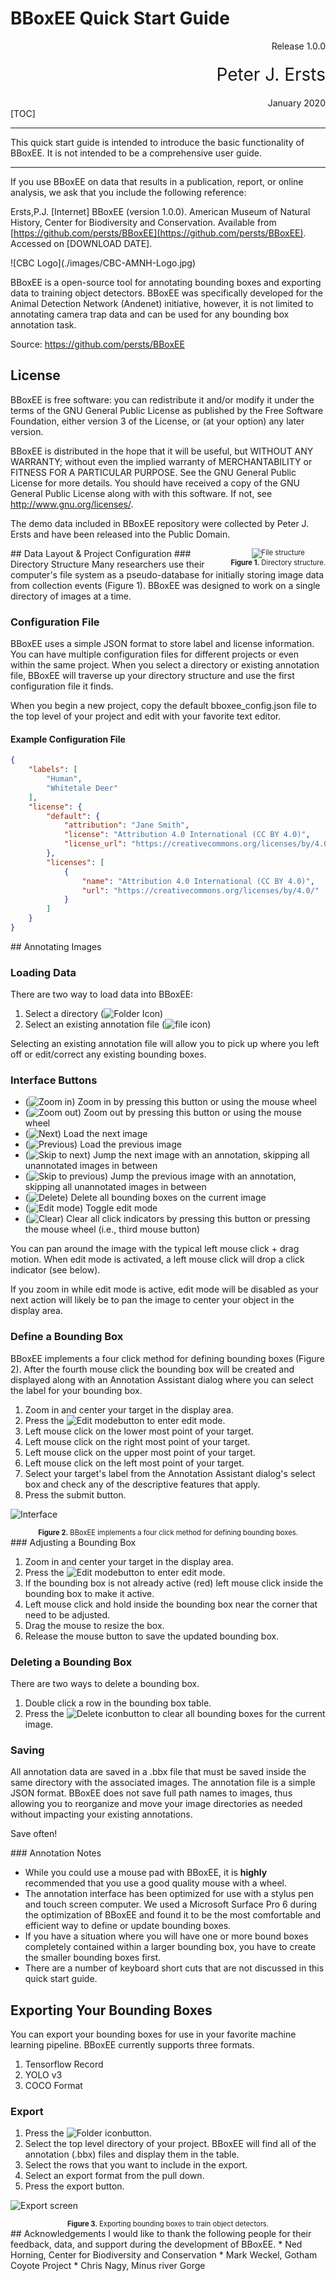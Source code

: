 
# BBoxEE Quick Start Guide
<div style='text-align: right;'> Release 1.0.0 </div>
<div style='text-align: right;margin-top:20px;font-size:2em'> Peter J. Ersts </div>
<div style='text-align: right;margin-top:20px'> January 2020</div>
[TOC]

___







This quick start guide is intended to introduce the basic functionality of BBoxEE. It is not intended to be a comprehensive user guide.







---

If you use BBoxEE on data that results in a publication, report, or online analysis, we ask that you include the following reference:

Ersts,P.J. [Internet] BBoxEE (version 1.0.0). American Museum of Natural History, Center for Biodiversity and Conservation. Available from [https://github.com/persts/BBoxEE](https://github.com/persts/BBoxEE). Accessed on [DOWNLOAD DATE].

<div style="page-break-after: always;"></div>
![CBC Logo](./images/CBC-AMNH-Logo.jpg)

BBoxEE is a open-source tool for annotating bounding boxes and exporting data to training object detectors. BBoxEE was specifically developed for the Animal Detection Network (Andenet) initiative, however, it is not limited to annotating camera trap data and can be used for any bounding box annotation task.

Source: https://github.com/persts/BBoxEE

## License

BBoxEE is free software: you can redistribute it and/or modify it under the terms of the GNU General Public License as published by the Free Software Foundation, either version 3 of the License, or (at your option) any later version.

BBoxEE is distributed in the hope that it will be useful, but WITHOUT ANY WARRANTY; without even the implied warranty of MERCHANTABILITY or FITNESS FOR A PARTICULAR PURPOSE. See the GNU General Public License for more details. You should have received a copy of the GNU General Public License along with with this software. If not, see http://www.gnu.org/licenses/.

The demo data included in BBoxEE repository were collected by Peter J. Ersts and have been released into the Public Domain.

<div style="page-break-after: always;"></div>
## Data Layout & Project Configuration
<div style='float:right;text-align:center;font-size:0.8em'><img  src='./images/file_structure.png' alt='File structure' ><br/><strong>Figure 1.</strong> Directory structure.</div>
### Directory Structure
Many researchers use their computer's file system as a pseudo-database for initially storing image data from collection events (Figure 1). BBoxEE was designed to work on a single directory of images at a time. 

### Configuration File

BBoxEE uses a simple JSON format to store label and license information. You can have multiple configuration files for different projects or even within the same project. When you select a directory or existing annotation file, BBoxEE will traverse up your directory structure and use the first configuration file it finds. 

When you begin a new project, copy the default bboxee_config.json file to the top level of your project and edit with your favorite text editor.

#### Example Configuration File

```json
{
    "labels": [
        "Human",
        "Whitetale Deer"
    ],
    "license": {
        "default": {
            "attribution": "Jane Smith",
            "license": "Attribution 4.0 International (CC BY 4.0)",
            "license_url": "https://creativecommons.org/licenses/by/4.0/"
        },
        "licenses": [
            {
                "name": "Attribution 4.0 International (CC BY 4.0)",
                "url": "https://creativecommons.org/licenses/by/4.0/"
            }
        ]
    }
}
```

<div style="page-break-after: always;"></div>
## Annotating Images

### Loading Data

There are two way to load data into BBoxEE:

1. Select a directory (![Folder Icon](../icons/folder.svg))
2. Select an existing annotation file (![file icon](../icons/file.svg))

Selecting an existing annotation file will allow you to pick up where you left off or edit/correct any existing bounding boxes.

### Interface Buttons

* (![Zoom in](../icons/zoom_in.svg)) Zoom in by pressing this button or using the mouse wheel
* (![Zoom out](../icons/zoom_out.svg)) Zoom out by pressing this button or using the mouse wheel
* (![Next](../icons/next.svg)) Load the next image
* (![Previous](../icons/previous.svg)) Load the previous image
* (![Skip to next](../icons/skip_next.svg)) Jump the next image with an annotation, skipping all unannotated images in between
* (![Skip to previous](../icons/skip_previous.svg)) Jump the previous image with an annotation, skipping all unannotated images in between
* (![Delete](../icons/delete.svg)) Delete all bounding boxes on the current image
* (![Edit mode](../icons/edit.svg)) Toggle edit mode
* (![Clear](../icons/clear.svg)) Clear all click indicators by pressing this button or pressing the mouse wheel (i.e., third mouse button)

You can pan around the image with the typical left mouse click + drag motion. When edit mode is activated, a left mouse click will drop a click indicator (see below). 

If you zoom in while edit mode is active, edit mode will be disabled as your next action will likely be to pan the image to center your object in the display area.

### Define a Bounding Box

BBoxEE implements a four click method for defining bounding boxes (Figure 2). After the fourth mouse click  the bounding box will be created and displayed along with an Annotation Assistant dialog where you can select the label for your bounding box.

1. Zoom in and center your target in the display area.
2. Press the ![Edit mode](../icons/edit.svg)button to enter edit mode.
3. Left mouse click on the lower most point of your target.
4. Left mouse click on the right most point of your target.
5. Left mouse click on the upper most point of your target.
6. Left mouse click on the left most point of your target.
7. Select your target's label from the Annotation Assistant dialog's select box and check any of the descriptive features that apply.
8. Press the submit button.

![Interface](./images/interface.png)

<div style='text-align:center;font-size:0.8em'><strong>Figure 2.</strong> BBoxEE implements a four click method for defining bounding boxes.</div>
### Adjusting a Bounding Box

1. Zoom in and center your target in the display area.
2. Press the ![Edit mode](../icons/edit.svg)button to enter edit mode.
3. If the bounding box is not already active (red) left mouse click inside the bounding box to make it active.
4. Left mouse click and hold inside the bounding box near the corner that need to be adjusted.
5. Drag the mouse to resize the box.
6. Release the mouse button to save the updated bounding box.

### Deleting a Bounding Box

There are two ways to delete a bounding box.

1. Double click a row in the bounding box table.
2. Press the ![Delete icon](../icons/delete.svg)button to clear all bounding boxes for the current image.

### Saving

All annotation data are saved in a .bbx file that must be saved inside the same directory with the associated images. The annotation file is a simple JSON format. BBoxEE does not save full path names to images, thus allowing you to reorganize and move your image directories as needed without impacting your existing annotations.

Save often!

<div style="page-break-after: always;"></div>
### Annotation Notes

* While you could use a mouse pad with BBoxEE, it is **highly** recommended that you use a good quality mouse with a wheel.
* The annotation interface has been optimized for use with a stylus pen and touch screen computer. We used a Microsoft Surface Pro 6 during the optimization of BBoxEE and found it to be the most comfortable and efficient way to define or update bounding boxes.
* If you have a situation where you will have one or more bound boxes completely contained within a larger bounding box, you have to create the smaller bounding boxes first.
* There are a number of keyboard short cuts that are not discussed in this quick start guide.

## Exporting Your Bounding Boxes

You can export your bounding boxes for use in your favorite machine learning pipeline. BBoxEE currently supports three formats.

1. Tensorflow Record
2. YOLO v3
3. COCO Format

### Export

1. Press the ![Folder icon](../icons/folder.svg)button.
2. Select the top level directory of your project. BBoxEE will find all of the annotation (.bbx) files and display them in the table.
3. Select the rows that you want to include in the export.
4. Select an export format from the pull down.
5. Press the export button.

![Export screen](./images/export.png)

<div style='text-align:center;font-size:0.8em'><strong>Figure 3.</strong> Exporting bounding boxes to train object detectors.</div>
<div style="page-break-after: always;"></div>
## Acknowledgements
I would like to thank the following people for their feedback, data, and support during the development of BBoxEE.
* Ned Horning, Center for Biodiversity and Conservation 
* Mark Weckel, Gotham Coyote Project
* Chris Nagy, Minus river Gorge